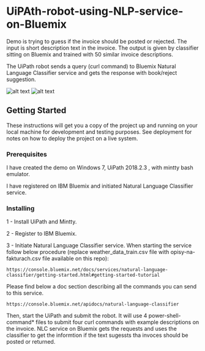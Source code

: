 # UiPAth-robot-using-NLP-service-on-Bluemix
Demo is trying to guess if the invoice should be posted or rejected. The input is short description text in the invoice. The output is given by classifier sitting on Bluemix and trained with 50 similar invoice descriptions.

The UiPath robot sends a query (curl command) to Bluemix Natural Language Classifier service and gets the response with book/reject suggestion.

![alt text](https://github.ibm.com/NLP-efforts/UiPAth-robot-using-NLP-service-on-Bluemix/blob/master/nlc-architecture1.png)
![alt text](https://github.ibm.com/NLP-efforts/UiPAth-robot-using-NLP-service-on-Bluemix/blob/master/nlc-architecture2.png)

## Getting Started

These instructions will get you a copy of the project up and running on your local machine for development and testing purposes. See deployment for notes on how to deploy the project on a live system.

### Prerequisites

I have created the demo on Windows 7, UiPath 2018.2.3 , with mintty bash emulator.


I have registered on IBM Bluemix and initiated Natural Language Classifier service. 


### Installing

1 - Install UiPath and Mintty.

2 - Register to IBM Bluemix.

3 - Initiate Natural Language Classifier service. When starting the service follow below procedure (replace  weather_data_train.csv file with opisy-na-fakturach.csv file available on this repo):
```
https://console.bluemix.net/docs/services/natural-language-classifier/getting-started.html#getting-started-tutorial
```
Please find below  a doc section describing all the commands you can send to this service.

```
https://console.bluemix.net/apidocs/natural-language-classifier
```
Then, start the UiPath and submit the robot. It will use 4 power-shell-command* files to submit four curl commands with example descriptions on the invoice. NLC service on Bluemix gets the requests and uses the classifier to get the informtion if the text sugessts tha invoces should be posted or returned.
